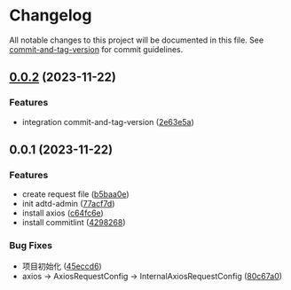 # Changelog

All notable changes to this project will be documented in this file. See [commit-and-tag-version](https://github.com/absolute-version/commit-and-tag-version) for commit guidelines.

## [0.0.2](https://github.com/Cantabile-Lu/react-template/compare/v0.0.1...v0.0.2) (2023-11-22)


### Features

* integration commit-and-tag-version ([2e63e5a](https://github.com/Cantabile-Lu/react-template/commit/2e63e5a581dff8ededd538229ea396cf9f1f011b))

## 0.0.1 (2023-11-22)


### Features

* create request file ([b5baa0e](https://github.com/Cantabile-Lu/react-template/commit/b5baa0e1682b09743077836ad971d1b841b336b9))
* init adtd-admin ([77acf7d](https://github.com/Cantabile-Lu/react-template/commit/77acf7dfa2cc2c7c4470668f832605ec241ad69a))
* install axios ([c64fc6e](https://github.com/Cantabile-Lu/react-template/commit/c64fc6e9f3791df9f29fdc1f042a9170d6f25e7e))
* install commitlint ([4298268](https://github.com/Cantabile-Lu/react-template/commit/429826878b552dee7a908020ab4302375f669961))


### Bug Fixes

* 项目初始化 ([45eccd6](https://github.com/Cantabile-Lu/react-template/commit/45eccd6accb7e77eeb133310f24110f9a8661117))
* axios -> AxiosRequestConfig -> InternalAxiosRequestConfig ([80c67a0](https://github.com/Cantabile-Lu/react-template/commit/80c67a0ea1781c0b2dd00e58d92b8d070ee03286))
